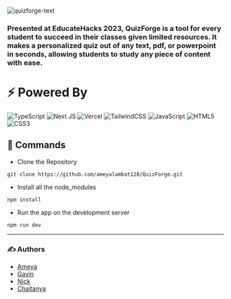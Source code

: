 ![quizforge-text](https://cdn.discordapp.com/attachments/1091808056834261002/1094104130932457533/QuizForge-text.png)

### Presented at EducateHacks 2023, QuizForge is a tool for every student to succeed in their classes given limited resources. It makes a personalized quiz out of any text, pdf, or powerpoint in seconds, allowing students to study any piece of content with ease.
# ⚡ Powered By
![TypeScript](https://img.shields.io/badge/typescript-%23007ACC.svg?style=for-the-badge&logo=typescript&logoColor=white)
![Next JS](https://img.shields.io/badge/Next-black?style=for-the-badge&logo=next.js&logoColor=white)
![Vercel](https://img.shields.io/badge/vercel-%23000000.svg?style=for-the-badge&logo=vercel&logoColor=white)
![TailwindCSS](https://img.shields.io/badge/tailwindcss-%2338B2AC.svg?style=for-the-badge&logo=tailwind-css&logoColor=white)
![JavaScript](https://img.shields.io/badge/javascript-%23323330.svg?style=for-the-badge&logo=javascript&logoColor=%23F7DF1E)
![HTML5](https://img.shields.io/badge/html5-%23E34F26.svg?style=for-the-badge&logo=html5&logoColor=white)
![CSS3](https://img.shields.io/badge/css3-%231572B6.svg?style=for-the-badge&logo=css3&logoColor=white)
## 🤖 Commands

- Clone the Repository

```
git clone https://github.com/ameyalambat128/QuizForge.git
```

- Install all the node_modules

```
npm install
```

- Run the app on the development server

```
npm run dev
```

---

### ✍️ Authors

- [Ameya](https://github.com/ameyalambat128)
- [Gavin](https://github.com/gholtzap)
- [Nick](https://github.com/niekky)
- [Chaitanya](https://github.com/Chaitanya-Chaurasia)
